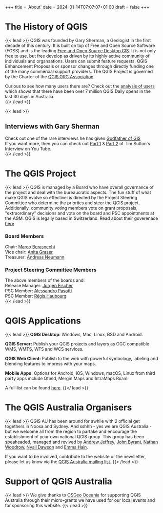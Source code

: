 +++
title = 'About'
date = 2024-01-14T07:07:07+01:00
draft = false
+++

# The History of QGIS
{{< lead >}}
QGIS was founded by Gary Sherman, a Geologist in the first decade of this century. It is built on top of Free and Open Source Software (FOSS) and is the leading [Free and Open Source Desktop GIS](https://www.osgeo.org/projects/qgis/). It is not only free to use, but free develop as driven by its highly active community of individuals and organsations. Users can submit feature requests, QGIS Enhancement Proposals or sponsor changes through directly funding one of the many commercial support providers. The QGIS Project is governed by the Charter of the [QGIS.ORG Association](https://www.qgis.org/en/site/getinvolved/governance/charter/index.html).   

Curious to see how many users there are? Check out the [analysis of users](https://analytics.qgis.org/) which shows that there have been over 7 million QGIS Daily opens in the last 30 days in Australia.     
{{< /lead >}}

{{< lead >}}
## Interviews with Gary Sherman
Check out one of the rare interviews he has given [Godfather of GIS](https://www.xyht.com/spatial-itgis/godfather-of-qgis/)  
If you want more, then you can check out [Part 1](https://youtu.be/-CuSMDjhmow?si=tzocI9GuS0vJ7MKo) & [Part 2](https://youtu.be/OeeF7bXQRsc?si=XVlRryqgKd6bM1Gj) of Tim Sutton's Interview on You Tube.  
{{< /lead >}}

# The QGIS Project
{{< lead >}}
QGIS is managed by a Board who have overall governance of the project and deal with the bureaucratic aspects. The fun stuff of what make QGIS evolve so effectivel is directed by the Project Steering Committee who determine the priorites and steer the QGIS project. Additionally, community voting members vote on grant proposals, "extraordinary" decisions and vote on the board and PSC appointments at the AGM.  QGIS is legally based in Switzerland. Read about their goverenace [here](https://www.qgis.org/en/site/getinvolved/governance/governance.html).   

### Board Members
Chair: [Marco Berasocchi](https://www.osgeo.org/member/bernasocchi/)  
Vice chair: [Anita Graser](https://www.osgeo.org/member/anita-graser/)  
Treasurer: [Andreas Neumann](https://www.linkedin.com/in/andreas-neumann-a10114277/)  

### Project Steering Committee Members
The above members of the boards and:  
Release Manager: [Jürgen Fischer](https://www.osgeo.org/member/jurgen-fischer/)  
PSC Member: [Alessandro Pasotti](https://www.linkedin.com/in/itopen/)  
PSC Member: [Régis Haubourg](https://www.osgeo.org/member/regis-haubourg/)   
{{< /lead >}}

# QGIS Applications
{{< lead >}}
**QGIS Desktop:** Windows, Mac, Linux, BSD and Android.  

**QGIS Server:** Publish your QGIS projects and layers as OGC compatible WMS, WMTS, WFS and WCS services.  

**QGIS Web Client:** Publish to the web with powerful symbology, labeling and blending features to impress with your maps.  

**Mobile Apps:** Options for Android, iOS, Windows, macOS, Linux from third party apps include Qfield, Mergin Maps and IntraMaps Roam  

A full list can be found [here](https://www.qgis.org/en/site/about/features.html).
{{</ lead >}}

# The QGIS Australia Organisers
{{< lead >}}
QGIS AU has been around for awhile with 2 official get togethers in Noosa and Sydney. And sshhh - yes we are QGIS Australia - but we welcome all from the region to partake and encourage the establishment of your own national QGIS group. This group has been speaheaded, managed and revived by [Andrew Jeffrey](https://www.osgeo.org/member/jeffrey/), [John Byrant](https://www.osgeo.org/member/bryant/), [Nathan Woodrow](https://www.linkedin.com/in/nathanw/), [Nyall Dawson](https://www.linkedin.com/in/nyall-dawson-18b6016a/?originalSubdomain=au) and [Emma Hain](https://www.osgeo.org/member/hain/).     

If you want to be involved, contribute to the website or the newsletter, please let us know via the [QGIS Australia mailing list](https://groups.google.com/g/australian-qgis-user-group?pli=1).
{{< /lead >}}

# Support of QGIS Australia  
{{< lead >}}
We give thanks to [OSGeo Oceania](https://osgeo-oceania.org/) for supporting QGIS Australia through their micro-grants we have used for our local events and for sponsoring this website. 
{{< /lead >}}
